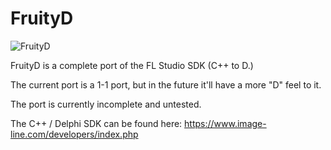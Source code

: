 # FruityD

![FruityD](https://i.imgur.com/NITR8cb.png)

FruityD is a complete port of the FL Studio SDK (C++ to D.)

The current port is a 1-1 port, but in the future it'll have a more "D" feel to it.

The port is currently incomplete and untested.

The C++ / Delphi SDK can be found here: https://www.image-line.com/developers/index.php
